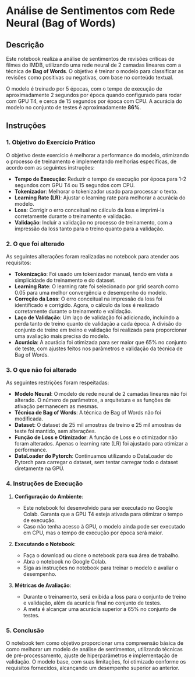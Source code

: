 # Análise de Sentimentos com Rede Neural (Bag of Words)

## Descrição
Este notebook realiza a análise de sentimentos de revisões críticas de filmes do IMDB, utilizando uma rede neural de 2 camadas lineares com a técnica de **Bag of Words**. O objetivo é treinar o modelo para classificar as revisões como positivas ou negativas, com base no conteúdo textual.

O modelo é treinado por 5 épocas, com o tempo de execução de aproximadamente 2 segundos por época quando configurado para rodar com GPU T4, e cerca de 15 segundos por época com CPU. A acurácia do modelo no conjunto de testes é aproximadamente **86%**.

## Instruções
### 1. **Objetivo do Exercício Prático**
O objetivo deste exercício é melhorar a performance do modelo, otimizando o processo de treinamento e implementando melhorias específicas, de acordo com as seguintes instruções:

- **Tempo de Execução**: Reduzir o tempo de execução por época para 1-2 segundos com GPU T4 ou 15 segundos com CPU.
- **Tokenizador**: Melhorar o tokenizador usado para processar o texto.
- **Learning Rate (LR)**: Ajustar o learning rate para melhorar a acurácia do modelo.
- **Loss**: Corrigir o erro conceitual no cálculo da loss e imprimi-la corretamente durante o treinamento e validação.
- **Validação**: Incluir a validação no processo de treinamento, com a impressão da loss tanto para o treino quanto para a validação.

### 2. **O que foi alterado**
As seguintes alterações foram realizadas no notebook para atender aos requisitos:

- **Tokenização**: Foi usado um tokenizador manual, tendo em vista a simplicidade do treinamento e do dataset.
- **Learning Rate**: O learning rate foi selecionado por grid search como 0.05 para uma melhor convergência e desempenho do modelo.
- **Correção da Loss**: O erro conceitual na impressão da loss foi identificado e corrigido. Agora, o cálculo da loss é realizado corretamente durante o treinamento e validação.
- **Laço de Validação**: Um laço de validação foi adicionado, incluindo a perda tanto de treino quanto de validação a cada época. A divisão do conjunto de treino em treino e validação foi realizada para proporcionar uma avaliação mais precisa do modelo.
- **Acurácia**: A acurácia foi otimizada para ser maior que 65% no conjunto de teste, com ajustes feitos nos parâmetros e validação da técnica de Bag of Words.

### 3. **O que não foi alterado**
As seguintes restrições foram respeitadas:

- **Modelo Neural**: O modelo de rede neural de 2 camadas lineares não foi alterado. O número de parâmetros, a arquitetura e as funções de ativação permanecem as mesmas.
- **Técnica de Bag of Words**: A técnica de Bag of Words não foi modificada.
- **Dataset**: O dataset de 25 mil amostras de treino e 25 mil amostras de teste foi mantido, sem alterações.
- **Função de Loss e Otimizador**: A função de Loss e o otimizador não foram alterados. Apenas o learning rate (LR) foi ajustado para otimizar a performance.
- **DataLoader do Pytorch**: Continuamos utilizando o DataLoader do Pytorch para carregar o dataset, sem tentar carregar todo o dataset diretamente na GPU.

### 4. **Instruções de Execução**
1. **Configuração do Ambiente**:
   - Este notebook foi desenvolvido para ser executado no Google Colab. Garanta que a GPU T4 esteja ativada para otimizar o tempo de execução.
   - Caso não tenha acesso à GPU, o modelo ainda pode ser executado em CPU, mas o tempo de execução por época será maior.

2. **Executando o Notebook**:
   - Faça o download ou clone o notebook para sua área de trabalho.
   - Abra o notebook no Google Colab.
   - Siga as instruções no notebook para treinar o modelo e avaliar o desempenho.

3. **Métricas de Avaliação**:
   - Durante o treinamento, será exibida a loss para o conjunto de treino e validação, além da acurácia final no conjunto de testes.
   - A meta é alcançar uma acurácia superior a 65% no conjunto de testes.

### 5. **Conclusão**
O notebook tem como objetivo proporcionar uma compreensão básica de como melhorar um modelo de análise de sentimentos, utilizando técnicas de pré-processamento, ajuste de hiperparâmetros e implementação de validação. O modelo base, com suas limitações, foi otimizado conforme os requisitos fornecidos, alcançando um desempenho superior ao anterior.
